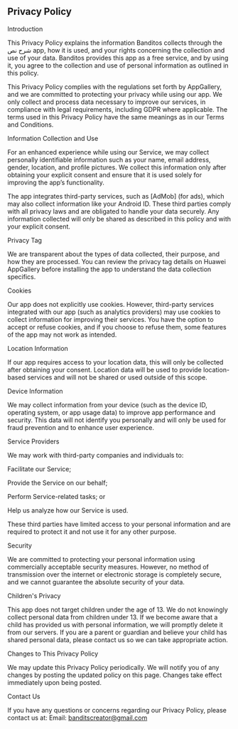 Privacy Policy
--------------
Introduction

This Privacy Policy explains the information Banditos collects through the شرح نص app, how it is used, and your rights concerning the collection and use of your data. Banditos provides this app as a free service, and by using it, you agree to the collection and use of personal information as outlined in this policy.

This Privacy Policy complies with the regulations set forth by AppGallery, and we are committed to protecting your privacy while using our app. We only collect and process data necessary to improve our services, in compliance with legal requirements, including GDPR where applicable. The terms used in this Privacy Policy have the same meanings as in our Terms and Conditions.

Information Collection and Use

For an enhanced experience while using our Service, we may collect personally identifiable information such as your name, email address, gender, location, and profile pictures. We collect this information only after obtaining your explicit consent and ensure that it is used solely for improving the app’s functionality.

The app integrates third-party services, such as [AdMob] (for ads), which may also collect information like your Android ID. These third parties comply with all privacy laws and are obligated to handle your data securely. Any information collected will only be shared as described in this policy and with your explicit consent.

Privacy Tag

We are transparent about the types of data collected, their purpose, and how they are processed. You can review the privacy tag details on Huawei AppGallery before installing the app to understand the data collection specifics.

Cookies

Our app does not explicitly use cookies. However, third-party services integrated with our app (such as analytics providers) may use cookies to collect information for improving their services. You have the option to accept or refuse cookies, and if you choose to refuse them, some features of the app may not work as intended.

Location Information

If our app requires access to your location data, this will only be collected after obtaining your consent. Location data will be used to provide location-based services and will not be shared or used outside of this scope.

Device Information

We may collect information from your device (such as the device ID, operating system, or app usage data) to improve app performance and security. This data will not identify you personally and will only be used for fraud prevention and to enhance user experience.

Service Providers

We may work with third-party companies and individuals to:

Facilitate our Service;

Provide the Service on our behalf;

Perform Service-related tasks; or

Help us analyze how our Service is used.


These third parties have limited access to your personal information and are required to protect it and not use it for any other purpose.

Security

We are committed to protecting your personal information using commercially acceptable security measures. However, no method of transmission over the internet or electronic storage is completely secure, and we cannot guarantee the absolute security of your data.

Children's Privacy

This app does not target children under the age of 13. We do not knowingly collect personal data from children under 13. If we become aware that a child has provided us with personal information, we will promptly delete it from our servers. If you are a parent or guardian and believe your child has shared personal data, please contact us so we can take appropriate action.

Changes to This Privacy Policy

We may update this Privacy Policy periodically. We will notify you of any changes by posting the updated policy on this page. Changes take effect immediately upon being posted.

Contact Us

If you have any questions or concerns regarding our Privacy Policy, please contact us at: Email: banditscreator@gmail.com
